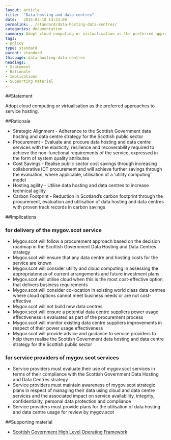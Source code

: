 ```yaml
---
layout: article
title:  "Data hosting and data centres"
date:   2015-03-10 13:33:00
permalink: ../standard/data-hosting-data-centres/ 
categories: documentation
summary: Adopt cloud computing or virtualisation as the preferred approaches to service hosting.
tags: 
- policy
type: standard
parent: standard
thispage: data-hosting-data-centres
headings:
- Statement
- Rationale
- Implications
- Supporting material
---
```


##Statement

Adopt cloud computing or virtualisation as the preferred approaches to service hosting.

##Rationale

* Strategic Alignment - Adherance to the Scottish Government data hosting and data centre strategy for the Scottish public sector
* Procurement - Evaluate and procure data hosting and data centre services with the elasticity, resilience and recoverability required to achieve the non-functional requirements of the service, expressed in the form of system quality attributes
* Cost Savings - Realise public sector cost savings through increasing collaborative ICT procurement and will achieve further savings through the evaluation, where applicable, utilisation of a 'utility computing' model
* Hosting agility - Utilise data hosting and data centres to increase technical agility
* Carbon Footprint - Reduction in Scotland’s carbon footprint through the procurement, evaluation and utilisation of data hosting and data centres with proven track records in carbon savings

##Implications

### for delivery of the mygov.scot service

* Mygov.scot will follow a procurement approach based on the decision roadmap in the Scottish Government Data Hosting and Data Centres strategy
* Mygov.scot will ensure that any data centre and hosting costs for the service are known
* Mygov.scot will consider utility and cloud computing in assessing the appropriateness of current arrangements and future investment plans
* Mygov.scot will utilise cloud when this is the most cost-effective option that delivers business requirements
* Mygov.scot will consider co-location in existing world class data centres where cloud options cannot meet business needs or are not cost-effective
* Mygov.scot will not build new data centres
* Mygov.scot will ensure a potential data centre suppliers power usage effectiveness is evaluated as part of the procurement process
* Mygov.scot will monitor existing data centre suppliers improvements in respect of their power usage effectiveness
* Mygov.scot will provide advice and guidance to service providers to help them realise the Scottish Government data hosting and data centre strategy for the Scottish public sector

### for service providers of mygov.scot services

* Service providers must evaluate their use of mygov.scot services in terms of their compliance with the Scottish Government Data Hosting and Data Centres strategy
* Service providers must maintain awareness of mygov.scot strategic plans in respect of managing their data using cloud and data centre services and the associated impact on service availability, integrity, confidentiality, personal data protection and compliance
* Service providers must provide plans for the utilisation of data hosting and data centre usage for review by mygov.scot

##Supporting material

- [Scottish Government High Level Operating Framework](http://www.gov.scot/Topics/Economy/digital/digitalservices/HLOF)
